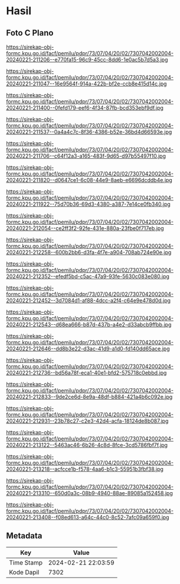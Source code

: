 # Hasil

## Foto C Plano

https://sirekap-obj-formc.kpu.go.id/facf/pemilu/pdpr/73/07/04/20/02/7307042002004-20240221-211206--e770fa15-96c9-45cc-8dd6-1e0ac5b7d5a3.jpg

https://sirekap-obj-formc.kpu.go.id/facf/pemilu/pdpr/73/07/04/20/02/7307042002004-20240221-211047--16e9564f-914a-422b-bf2e-ccb8e415d14c.jpg

https://sirekap-obj-formc.kpu.go.id/facf/pemilu/pdpr/73/07/04/20/02/7307042002004-20240221-211400--0fefd179-eef6-4f34-87fb-bcd353ebf9df.jpg

https://sirekap-obj-formc.kpu.go.id/facf/pemilu/pdpr/73/07/04/20/02/7307042002004-20240221-211537--0a4a4c7c-8f36-4386-b52e-36bd4d66593e.jpg

https://sirekap-obj-formc.kpu.go.id/facf/pemilu/pdpr/73/07/04/20/02/7307042002004-20240221-211706--c64f12a3-a165-483f-9d65-d97b55497f10.jpg

https://sirekap-obj-formc.kpu.go.id/facf/pemilu/pdpr/73/07/04/20/02/7307042002004-20240221-211820--d0647ce1-6c08-44e9-8aeb-e6696dcddb4e.jpg

https://sirekap-obj-formc.kpu.go.id/facf/pemilu/pdpr/73/07/04/20/02/7307042002004-20240221-211922--75d70b36-69d3-4380-a387-7e14ce0fb340.jpg

https://sirekap-obj-formc.kpu.go.id/facf/pemilu/pdpr/73/07/04/20/02/7307042002004-20240221-212054--ce2ff3f2-92fe-431e-880a-23fbe0f717eb.jpg

https://sirekap-obj-formc.kpu.go.id/facf/pemilu/pdpr/73/07/04/20/02/7307042002004-20240221-212258--600b2bb6-d3fa-4f7e-a904-708ab724e90e.jpg

https://sirekap-obj-formc.kpu.go.id/facf/pemilu/pdpr/73/07/04/20/02/7307042002004-20240221-212352--efedf5bd-c5ac-47a9-93fe-5630c083e080.jpg

https://sirekap-obj-formc.kpu.go.id/facf/pemilu/pdpr/73/07/04/20/02/7307042002004-20240221-212452--3d7084d1-af88-4dcc-a2f4-c64e9e478d0d.jpg

https://sirekap-obj-formc.kpu.go.id/facf/pemilu/pdpr/73/07/04/20/02/7307042002004-20240221-212543--d68ea666-b87d-437b-a4e2-d33abcb9ffbb.jpg

https://sirekap-obj-formc.kpu.go.id/facf/pemilu/pdpr/73/07/04/20/02/7307042002004-20240221-212646--dd8b3e22-d3ac-41d9-a1d0-fd140dd65ace.jpg

https://sirekap-obj-formc.kpu.go.id/facf/pemilu/pdpr/73/07/04/20/02/7307042002004-20240221-212736--bd56a78f-eca1-40e1-bfd2-575718c0ebbd.jpg

https://sirekap-obj-formc.kpu.go.id/facf/pemilu/pdpr/73/07/04/20/02/7307042002004-20240221-212833--9de2ce6d-8e9a-48df-b884-421a4b6c092e.jpg

https://sirekap-obj-formc.kpu.go.id/facf/pemilu/pdpr/73/07/04/20/02/7307042002004-20240221-212931--23b78c27-c2e3-42d4-acfa-18124de8b087.jpg

https://sirekap-obj-formc.kpu.go.id/facf/pemilu/pdpr/73/07/04/20/02/7307042002004-20240221-213122--5463ac46-6b26-4c8d-8fce-3cd5786fbf7f.jpg

https://sirekap-obj-formc.kpu.go.id/facf/pemilu/pdpr/73/07/04/20/02/7307042002004-20240221-213218--acfcce1b-f578-4aa6-b1c3-55951b3fbf38.jpg

https://sirekap-obj-formc.kpu.go.id/facf/pemilu/pdpr/73/07/04/20/02/7307042002004-20240221-213310--650d0a3c-08b9-4940-88ae-89085a152458.jpg

https://sirekap-obj-formc.kpu.go.id/facf/pemilu/pdpr/73/07/04/20/02/7307042002004-20240221-213408--f08ed613-a64c-44c0-8c52-7afc09a659f0.jpg


## Metadata

| Key        | Value               |
| ---------- | ------------------- |
| Time Stamp | 2024-02-21 22:03:59 |
| Kode Dapil | 7302                |



